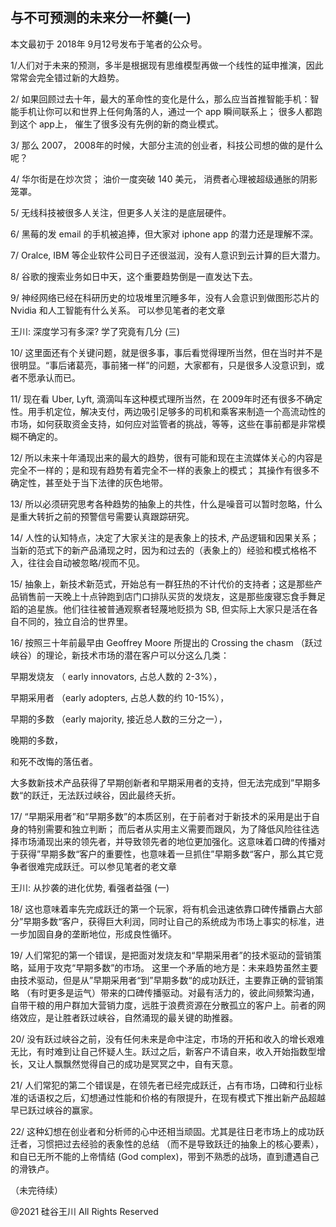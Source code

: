 ## 与不可预测的未来分一杯羹(一)

本文最初于 2018年 9月12号发布于笔者的公众号。

1/人们对于未来的预测，多半是根据现有思维模型再做一个线性的延申推演，因此常常会完全错过新的大趋势。

2/ 如果回顾过去十年，最大的革命性的变化是什么，那么应当首推智能手机：智能手机让你可以和世界上任何角落的人，通过一个 app
瞬间联系上； 很多人都跑到这个 app上， 催生了很多没有先例的新的商业模式。

3/ 那么 2007， 2008年的时候，大部分主流的创业者，科技公司想的做的是什么呢？

4/ 华尔街是在炒次贷； 油价一度突破 140 美元， 消费者心理被超级通胀的阴影笼罩。

5/ 无线科技被很多人关注，但更多人关注的是底层硬件。

6/ 黑莓的发 email 的手机被追捧，但大家对 iphone app 的潜力还是理解不深。

7/ Oralce, IBM 等企业软件公司日子还很滋润，没有人意识到云计算的巨大潜力。

8/ 谷歌的搜索业务如日中天，这个重要趋势倒是一直发达下去。

9/ 神经网络已经在科研历史的垃圾堆里沉睡多年，没有人会意识到做图形芯片的 Nvidia 和人工智能有什么关系。 可以参见笔者的老文章

王川: 深度学习有多深? 学了究竟有几分 (三)

10/ 这里面还有个关键问题，就是很多事，事后看觉得理所当然，但在当时并不是很明显。“事后诸葛亮，事前猪一样”的问题，大家都有，只是很多人没意识到，或者不愿承认而已。

11/ 现在看 Uber, Lyft, 滴滴叫车这种模式理所当然，在
2009年时还有很多不确定性。用手机定位，解决支付，两边吸引足够多的司机和乘客来制造一个高流动性的市场，如何获取资金支持，如何应对监管者的挑战，等等，这些在事前都是非常模糊不确定的。

12/ 所以未来十年涌现出来的最大的趋势，很有可能和现在主流媒体关心的内容是完全不一样的；是和现有趋势有着完全不一样的表象上的模式；
其操作有很多不确定性，甚至处于当下法律的灰色地带。

13/ 所以必须研究思考各种趋势的抽象上的共性，什么是噪音可以暂时忽略，什么是重大转折之前的预警信号需要认真跟踪研究。

14/ 人性的认知特点，决定了大家关注的是表象上的技术, 产品逻辑和因果关系；当新的范式下的新产品涌现之时，因为和过去的（表象上的）经验和模式格格不入，往往会自动被忽略/视而不见。

15/ 抽象上，新技术新范式，开始总有一群狂热的不计代价的支持者；这是那些产品销售前一天晚上十点钟跑到店门口排队买货的发烧友，这是那些废寝忘食手舞足蹈的追星族。他们往往被普通观察者轻蔑地贬损为
SB, 但实际上大家只是活在各自不同的，独立自洽的世界里。

16/ 按照三十年前最早由 Geoffrey Moore 所提出的 Crossing the chasm （跃过峡谷）的理论，新技术市场的潜在客户可以分这么几类：

早期发烧友 （ early innovators, 占总人数的 2-3%），

早期采用者 （early adopters, 占总人数的约 10-15%），

早期的多数 （early majority, 接近总人数的三分之一），

晚期的多数，

和死不改悔的落伍者。

大多数新技术产品获得了早期创新者和早期采用者的支持，但无法完成到”早期多数“的跃迁，无法跃过峡谷，因此最终夭折。

17/ “早期采用者”和“早期多数”的本质区别，在于前者对于新技术的采用是出于自身的特别需要和独立判断；
而后者从实用主义需要而跟风，为了降低风险往往选择市场涌现出来的领先者，并导致领先者的地位更加强化。这意味着口碑的传播对于获得”早期多数“客户的重要性，也意味着一旦抓住”早期多数“客户，那么其它竞争者很难完成跃迁。可以参见笔者的老文章

王川: 从抄袭的进化优势, 看强者益强 (一)

18/ 这也意味着率先完成跃迁的第一个玩家，将有机会迅速依靠口碑传播霸占大部分”早期多数“客户，获得巨大利润，同时让自己的系统成为市场上事实的标准，进一步加固自身的垄断地位，形成良性循环。

19/ 人们常犯的第一个错误，是把面对发烧友和“早期采用者”的技术驱动的营销策略，延用于攻克“早期多数”的市场。
这里一个矛盾的地方是：未来趋势虽然主要由技术驱动，但是从”早期采用者“到”早期多数“的成功跃迁，主要靠正确的营销策略
（有时更多是运气）带来的口碑传播驱动。对最有活力的，彼此间频繁沟通，自带干粮的用户群加大营销力度，远胜于浪费资源在分散孤立的客户上。前者的网络效应，是让胜者跃过峡谷，自然涌现的最关键的助推器。

20/ 没有跃过峡谷之前，没有任何未来是命中注定，市场的开拓和收入的增长艰难无比，有时难到让自己怀疑人生。跃过之后，新客户不请自来，收入开始指数型增长，又让人飘飘然觉得自己的成功是冥冥之中，自有天意。

21/ 人们常犯的第二个错误是，在领先者已经完成跃迁，占有市场，口碑和行业标准的话语权之后，幻想通过性能和价格的有限提升，在现有模式下推出新产品超越早已跃过峡谷的赢家。

22/ 这种幻想在创业者和分析师的心中还相当顽固。尤其是往日老市场上的成功跃迁者，习惯把过去经验的表象性的总结
（而不是导致跃迁的抽象上的核心要素），和自已无所不能的上帝情结 (God complex)，带到不熟悉的战场，直到遭遇自己的滑铁卢。

（未完待续）

@2021 硅谷王川 All Rights Reserved

